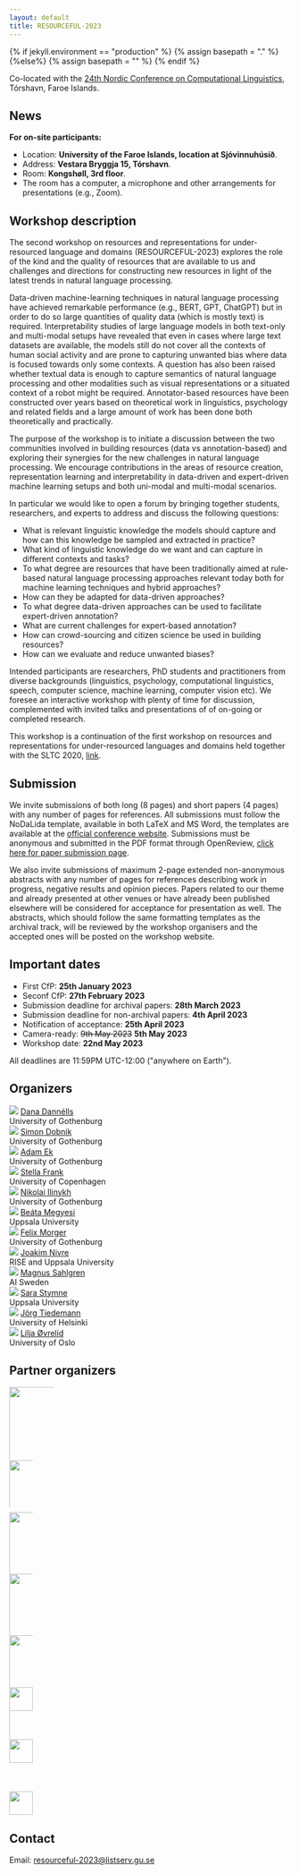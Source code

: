 ```yaml
---
layout: default
title: RESOURCEFUL-2023
---
```

{% if jekyll.environment  == "production" %}
        {% assign basepath = "." %}
        {%else%}
        {% assign basepath = "" %}
        {% endif %}

Co-located with the [24th Nordic Conference on Computational Linguistics](https://www.nodalida2023.fo/home), Tórshavn, Faroe Islands.

## News

**For on-site participants:**

  - Location: __University of the Faroe Islands, location at Sjóvinnuhúsið__.
  - Address: __Vestara Bryggja 15, Tórshavn__.
  - Room: __Kongshøll, 3rd floor__.
  - The room has a computer, a microphone and other arrangements for presentations (e.g., Zoom).

## Workshop description

The second workshop on resources and representations for under-resourced language and domains (RESOURCEFUL-2023) explores the role of the kind and the quality of resources that are available to us and challenges and directions for constructing new resources in light of the latest trends in natural language processing.

Data-driven machine-learning techniques in natural language processing have achieved remarkable performance (e.g., BERT, GPT, ChatGPT) but in order to do so large quantities of quality data (which is mostly text) is required.
Interpretability studies of large language models in both text-only and multi-modal setups have revealed that even in cases where large text datasets are available, the models still do not cover all the contexts of human social activity and are prone to capturing unwanted bias where data is focused towards only some contexts.
A question has also been raised whether textual data is enough to capture semantics of natural language processing and other modalities such as visual representations or a situated context of a robot might be required. 
Annotator-based resources have been constructed over years based on theoretical work in linguistics, psychology and related fields and a large amount of work has been done both theoretically and practically.

The purpose of the workshop is to initiate a discussion between the two communities involved in building resources (data vs annotation-based) and exploring their synergies for the new challenges in natural language processing.
We encourage contributions in the areas of resource creation, representation learning and interpretability in data-driven and expert-driven machine learning setups and both uni-modal and multi-modal scenarios.
 
In particular we would like to open a forum by bringing together students, researchers, and experts to address and discuss the following questions:

 - What is relevant linguistic knowledge the models should capture and how can this knowledge be sampled and extracted in practice?
 - What kind of linguistic knowledge do we want and can capture in different contexts and tasks?
 - To what degree are resources that have been traditionally aimed at rule-based natural language processing approaches relevant today both for machine learning techniques and hybrid approaches?
 - How can they be adapted for data-driven approaches?
 - To what degree data-driven approaches can be used to facilitate expert-driven annotation?
 - What are current challenges for expert-based annotation?
 - How can crowd-sourcing and citizen science be used in building resources?
 - How can we evaluate and reduce unwanted biases?

Intended participants are researchers, PhD students and practitioners from diverse backgrounds (linguistics, psychology, computational linguistics, speech, computer science, machine learning, computer vision etc). We foresee an interactive workshop with plenty of time for discussion, complemented with invited talks and presentations of of on-going or completed research.

This workshop is a continuation of the first workshop on resources and representations for under-resourced languages and domains held together with the SLTC 2020, [link](https://gu-clasp.github.io/resourceful-2020/).


## Submission

We invite submissions of both long (8 pages) and short papers (4 pages) with any number of pages for references.
All submissions must follow the NoDaLida template, available in both LaTeX and MS Word, the templates are available at the [official conference website](https://www.nodalida2023.fo/authorkit-nodalida23).
Submissions must be anonymous and submitted in the PDF format through OpenReview, [click here for paper submission page](https://openreview.net/group?id=NoDaLiDa/2023/Workshop/RESOURCEFUL&referrer=%5BHomepage%5D(%2F)).

We also invite submissions of maximum 2-page extended non-anonymous abstracts with any number of pages for references describing work in progress, negative results and opinion pieces. Papers related to our theme and already presented at other venues or have already been published elsewhere will be considered for acceptance for presentation as well. The abstracts, which should follow the same formatting templates as the archival track, will be reviewed by the workshop organisers and the accepted ones will be posted on the workshop website.


## Important dates

 - First CfP: **25th January 2023**
 - Seconf CfP: **27th February 2023**
 - Submission deadline for archival papers: **28th March 2023**
 - Submission deadline for non-archival papers: **4th April 2023**
 - Notification of acceptance: **25th April 2023**
 - Camera-ready: <del>9th May 2023</del> **5th May 2023**
 - Workshop date: **22nd May 2023**


All deadlines are 11:59PM UTC-12:00 ("anywhere on Earth").


## Organizers

<!-- Dana Dannélls, Språkbanken Text, University of Gothenburg  
Simon Dobnik, CLASP, University of Gothenburg    
Adam Ek, CLASP, University of Gothenburg  
Stella Frank, University of Copenhagen  
Nikolai Ilinykh, CLASP, University of Gothenburg  
Beáta Megyesi, Uppsala University  
Felix Morger, Språkbanken Text, University of Gothenburg  
Joakim Nivre, RISE and Uppsala University  
Magnus Sahlgren, AI Sweden  
Sara Stymne, Uppsala University  
Jörg Tiedemann, University of Helsinki  
Lilja Øvrelid, University of Oslo   -->

<div>
    <div class="iblock headshotbox ">
        <img src="{{basepath}}/images/organizers/Dana.png" class="headshot">
        <a href="https://www.gu.se/en/about/find-staff/danadannells" class="headshotaffiliation">Dana Dannélls</a>         
        <div class="headshotname">University of Gothenburg</div>
    </div>
    <div class="iblock headshotbox ">
        <img src="{{basepath}}/images/organizers/Simon.jpeg" class="headshot">
        <a href="https://www.gu.se/en/about/find-staff/simondobnik" class="headshotaffiliation">Simon Dobnik</a>         
        <div class="headshotname">University of Gothenburg</div>
    </div>
    <div class="iblock headshotbox ">
        <img src="{{basepath}}/images/organizers/Adam.jpg" class="headshot">
        <a href="https://www.gu.se/om-universitetet/hitta-person/adamek" class="headshotaffiliation">Adam Ek</a>         
        <div class="headshotname">University of Gothenburg</div>
    </div>
    <div class="iblock headshotbox ">
        <img src="{{basepath}}/images/organizers/Stella.jpeg" class="headshot">
        <a href="https://di.ku.dk/english/staff/?pure=en/persons/746828" class="headshotaffiliation">Stella Frank</a>         
        <div class="headshotname">University of Copenhagen</div>
    </div>
    <div class="iblock headshotbox ">
        <img src="{{basepath}}/images/organizers/Nikolai.jpg" class="headshot">
        <a href="https://www.gu.se/en/about/find-staff/nikolaiilinykh" class="headshotaffiliation">Nikolai Ilinykh</a>         
        <div class="headshotname">University of Gothenburg</div>
    </div>
    <div class="iblock headshotbox ">
        <img src="{{basepath}}/images/organizers/Beata.jpg" class="headshot">
        <a href="https://www.katalog.uu.se/profile/?id=N4-927" class="headshotaffiliation">Beáta Megyesi</a>         
        <div class="headshotname">Uppsala University</div>
    </div>
    <div class="iblock headshotbox ">
        <img src="{{basepath}}/images/organizers/Felix.png" class="headshot">
        <a href="https://www.gu.se/om-universitetet/hitta-person/felixmorger" class="headshotaffiliation">Felix Morger</a>
        <div class="headshotname">University of Gothenburg</div>
    </div>
    <div class="iblock headshotbox ">
        <img src="{{basepath}}/images/organizers/Joakim.jpg" class="headshot">
        <a href="https://cl.lingfil.uu.se/~nivre/" class="headshotaffiliation">Joakim Nivre</a>         
        <div class="headshotname">RISE and Uppsala University</div>
    </div>
    <div class="iblock headshotbox ">
        <img src="{{basepath}}/images/organizers/Magnus.jpg" class="headshot">
        <a href="https://careers.ai.se/people/1142160-magnus-sahlgren" class="headshotaffiliation">Magnus Sahlgren</a>         
        <div class="headshotname">AI Sweden</div>
    </div>
    <div class="iblock headshotbox ">
        <img src="{{basepath}}/images/organizers/Sara.jpg" class="headshot">
        <a href="https://cl.lingfil.uu.se/~sara/" class="headshotaffiliation">Sara Stymne</a>         
        <div class="headshotname">Uppsala University</div>
    </div>
    <div class="iblock headshotbox ">
        <img src="{{basepath}}/images/organizers/Tiedemann.png" class="headshot">
        <a href="https://blogs.helsinki.fi/tiedeman/" class="headshotaffiliation">Jörg Tiedemann</a>         
        <div class="headshotname">University of Helsinki</div>
    </div>
    <div class="iblock headshotbox ">
        <img src="{{basepath}}/images/organizers/Lilja.jpg" class="headshot">
        <a href="https://www.mn.uio.no/ifi/english/people/aca/liljao/" class="headshotaffiliation">Lilja Øvrelid</a>
        <div class="headshotname"> University of Oslo</div>
    </div>
</div>


## Partner organizers

<div>
    <div class="iblock headshotbox " style="height:80px;width:80px">
        <a href="https://www.gu.se/en" class="headshotaffiliation">
            <img src="{{basepath}}/images/U-gothenburg.png" style="width:270%; height:200%">
        </a>
    </div>
</div>
<br><br><br>

<div>
    <div class="iblock headshotbox " style="height:42px;width:42px">
        <a href="https://gu-clasp.github.io" class="headshotaffiliation">
            <img src="{{basepath}}/images/CLASP-orange.pdf" style="width:1200%; height:200%">
        </a>
    </div>
</div>
<br><br><br>

<div>
    <div class="iblock headshotbox " style="height:42px;width:42px">
        <a href="https://www.uu.se" class="headshotaffiliation">
            <img src="{{basepath}}/images/UU_logo_color.pdf" style="width:370%; height:350%">
        </a>
    </div>
</div>
<br><br><br><br>

<div>
    <div class="iblock headshotbox " style="height:42px;width:42px">
        <a href="https://www.uio.no/english/" class="headshotaffiliation">
            <img src="{{basepath}}/images/uio.pdf" style="width:1200%; height:350%">
        </a>
    </div>
</div>
<br><br><br><br>

<div>
    <div class="iblock headshotbox " style="height:42px;width:42px">
        <a href="https://www.ai.se/en" class="headshotaffiliation">
            <img src="{{basepath}}/images/ai-2.svg" style="width:500%; height:500%">
        </a>
    </div>
</div>
<br><br><br>

<div>
    <div class="iblock headshotbox " style="height:42px;width:42px">
        <a href="https://www.helsinki.fi/en" class="headshotaffiliation">
            <img src="{{basepath}}/images/U-helsinki.pdf" style="width:100%; height:100%">
        </a>
    </div>
</div>
<br><br><br>

<div>
    <div class="iblock headshotbox " style="height:42px;width:42px">
        <a href="https://www.ku.dk/english/" class="headshotaffiliation">
            <img src="{{basepath}}/images/U-Copenhagen.svg" style="width:100%; height:100%">
        </a>
    </div>
</div>
<br><br><br>

<div>
    <div class="iblock headshotbox " style="height:42px;width:42px">
        <a href="https://spraakbanken.gu.se/en" class="headshotaffiliation">
            <img src="{{basepath}}/images/sbx-logo.svg" style="width:100%; height:100%">
        </a>
    </div>
</div>

## Contact

Email: [resourceful-2023@listserv.gu.se](mailto:resourceful-2023@listserv.gu.se)

